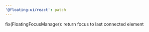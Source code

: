 ```yaml
---
'@floating-ui/react': patch
---
```


fix(FloatingFocusManager): return focus to last connected element
